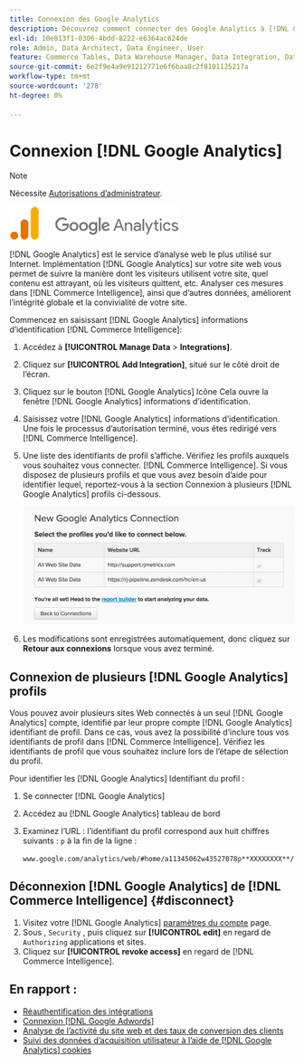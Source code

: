 ```yaml
---
title: Connexion des Google Analytics
description: Découvrez comment connecter des Google Analytics à [!DNL Commerce Intelligence].
exl-id: 10e813f1-0306-4bdd-8222-e6364ac624de
role: Admin, Data Architect, Data Engineer, User
feature: Commerce Tables, Data Warehouse Manager, Data Integration, Data Import/Export
source-git-commit: 6e2f9e4a9e91212771e6f6baa8c2f8101125217a
workflow-type: tm+mt
source-wordcount: '278'
ht-degree: 0%

---
```


# Connexion [!DNL Google Analytics]

>[!NOTE]
>
>Nécessite [Autorisations d’administrateur](../../../administrator/user-management/user-management.md).

![](../../../assets/google-analytics-logo.png)

[!DNL Google Analytics] est le service d’analyse web le plus utilisé sur Internet. Implémentation [!DNL Google Analytics] sur votre site web vous permet de suivre la manière dont les visiteurs utilisent votre site, quel contenu est attrayant, où les visiteurs quittent, etc. Analyser ces mesures dans [!DNL Commerce Intelligence], ainsi que d’autres données, améliorent l’intégrité globale et la convivialité de votre site.

Commencez en saisissant [!DNL Google Analytics] informations d’identification [!DNL Commerce Intelligence]:

1. Accédez à **[!UICONTROL Manage Data** > **Integrations]**.

1. Cliquez sur **[!UICONTROL Add Integration]**, situé sur le côté droit de l’écran.

1. Cliquez sur le bouton [!DNL Google Analytics] Icône Cela ouvre la fenêtre [!DNL Google Analytics] informations d’identification.

1. Saisissez votre [!DNL Google Analytics] informations d’identification. Une fois le processus d’autorisation terminé, vous êtes redirigé vers [!DNL Commerce Intelligence].

1. Une liste des identifiants de profil s’affiche. Vérifiez les profils auxquels vous souhaitez vous connecter. [!DNL Commerce Intelligence]. Si vous disposez de plusieurs profils et que vous avez besoin d’aide pour identifier lequel, reportez-vous à la section Connexion à plusieurs [!DNL Google Analytics] profils ci-dessous.

   ![](../../../assets/list-profile-id.png)<!--{: width="600px"}-->

1. Les modifications sont enregistrées automatiquement, donc cliquez sur **Retour aux connexions** lorsque vous avez terminé.

## Connexion de plusieurs [!DNL Google Analytics] profils

Vous pouvez avoir plusieurs sites Web connectés à un seul [!DNL Google Analytics] compte, identifié par leur propre compte [!DNL Google Analytics] identifiant de profil. Dans ce cas, vous avez la possibilité d’inclure tous vos identifiants de profil dans [!DNL Commerce Intelligence]. Vérifiez les identifiants de profil que vous souhaitez inclure lors de l’étape de sélection du profil.

Pour identifier les [!DNL Google Analytics] Identifiant du profil :

1. Se connecter [!DNL Google Analytics]
1. Accédez au [!DNL Google Analytics] tableau de bord
1. Examinez l’URL : l’identifiant du profil correspond aux huit chiffres suivants : `p` à la fin de la ligne :

   `www.google.com/analytics/web/#home/a11345062w43527078p**XXXXXXXX**/`

## Déconnexion [!DNL Google Analytics] de [!DNL Commerce Intelligence] {#disconnect}

1. Visitez votre [!DNL Google Analytics] [paramètres du compte](https://accounts.google.com/) page.
1. Sous , `Security` , puis cliquez sur **[!UICONTROL edit]** en regard de `Authorizing` applications et sites.
1. Cliquez sur **[!UICONTROL revoke access]** en regard de [!DNL Commerce Intelligence].

## En rapport :

* [Réauthentification des intégrations](https://experienceleague.adobe.com/docs/commerce-knowledge-base/kb/how-to/mbi-reauthenticating-integrations.html)
* [Connexion [!DNL Google Adwords]](../integrations/google-adwords.md)
* [Analyse de l’activité du site web et des taux de conversion des clients](../../analysis/web-act-cust-conversion.md)
* [Suivi des données d’acquisition utilisateur à l’aide de [!DNL Google Analytics] cookies](../../analysis/google-track-user-acq.md)
